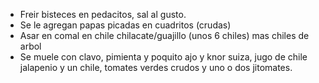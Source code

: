 - Freir bisteces en pedacitos, sal al gusto.
- Se le agregan papas picadas en cuadritos (crudas)
- Asar en comal en chile chilacate/guajillo (unos 6 chiles) mas chiles de arbol
- Se muele con clavo, pimienta y poquito ajo y knor suiza, jugo de chile jalapenio y un chile, tomates verdes crudos y uno o dos jitomates.
